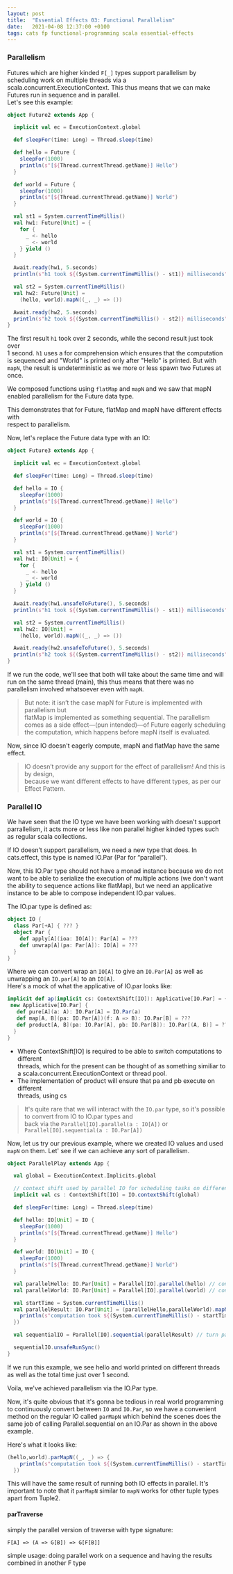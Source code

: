 ```yaml
---
layout: post
title:  "Essential Effects 03: Functional Parallelism"
date:   2021-04-08 12:37:00 +0100
tags: cats fp functional-programming scala essential-effects
---
```


### Parallelism

Futures which are higher kinded `F[_]` types support parallelism by scheduling work on multiple threads via a scala.concurrent.ExecutionContext. This thus means that we can make Futures run in sequence and in parallel.  
Let's see this example:

```scala
object Future2 extends App {

  implicit val ec = ExecutionContext.global

  def sleepFor(time: Long) = Thread.sleep(time)

  def hello = Future {
    sleepFor(1000)
    println(s"[${Thread.currentThread.getName}] Hello")
  }

  def world = Future {
    sleepFor(1000)
    println(s"[${Thread.currentThread.getName}] World")
  }

  val st1 = System.currentTimeMillis()
  val hw1: Future[Unit] = {
    for {
      _ <- hello
      _ <- world
    } yield ()
  }

  Await.ready(hw1, 5.seconds)
  println(s"h1 took ${(System.currentTimeMillis() - st1)} milliseconds")

  val st2 = System.currentTimeMillis()
  val hw2: Future[Unit] =
    (hello, world).mapN((_, _) => ())

  Await.ready(hw2, 5.seconds)
  println(s"h2 took ${(System.currentTimeMillis() - st2)} milliseconds")
}
```

The first result `h1` took over 2 seconds, while the second result just took over  
1 second. `h1` uses a for comprehension which ensures that the computation is sequenced and "World" is printed only after "Hello" is printed. But with `mapN`, the result is undeterministic as we more or less spawn two Futures at once.

We composed functions using `flatMap` and `mapN` and we saw that mapN enabled parallelism for the Future data type.

This demonstrates that for Future, flatMap and mapN have different effects with  
respect to parallelism.

Now, let's replace the Future data type with an IO:

```scala
object Future3 extends App {

  implicit val ec = ExecutionContext.global

  def sleepFor(time: Long) = Thread.sleep(time)

  def hello = IO {
    sleepFor(1000)
    println(s"[${Thread.currentThread.getName}] Hello")
  }

  def world = IO {
    sleepFor(1000)
    println(s"[${Thread.currentThread.getName}] World")
  }

  val st1 = System.currentTimeMillis()
  val hw1: IO[Unit] = {
    for {
      _ <- hello
      _ <- world
    } yield ()
  }

  Await.ready(hw1.unsafeToFuture(), 5.seconds)
  println(s"h1 took ${(System.currentTimeMillis() - st1)} milliseconds")

  val st2 = System.currentTimeMillis()
  val hw2: IO[Unit] =
    (hello, world).mapN((_, _) => ())

  Await.ready(hw2.unsafeToFuture(), 5.seconds)
  println(s"h2 took ${(System.currentTimeMillis() - st2)} milliseconds")
}
```

If we run the code, we'll see that both will take about the same time and will run on the same thread (main), this thus means that there was no parallelism involved whatsoever even with `mapN`.

> But note: it isn’t the case mapN for Future is implemented with parallelism but  
> flatMap is implemented as something sequential. The parallelism comes as a side effect—(pun intended)—of Future eagerly scheduling the computation, which happens before mapN itself is evaluated.

Now, since IO doesn't eagerly compute, mapN and flatMap have the same effect.

> IO doesn’t provide any support for the effect of parallelism! And this is by design,  
> because we want different effects to have different types, as per our Effect Pattern.

### Parallel IO

We have seen that the IO type we have been working with doesn't support parrallelism, it acts more or less like non parallel higher kinded types such as regular scala collections.

If IO doesn’t support parallelism, we need a new type that does. In cats.effect, this type is named IO.Par (Par for “parallel”).

Now, this IO.Par type should not have a monad instance because we do not want to be able to serialize the execution of multiple actions (we don't want the ability to sequence actions like flatMap), but we need an applicative instance to be able to compose independent IO.par values.

The IO.par type is defined as:
```scala
object IO {
  class Par[+A] { ??? } 
  object Par {
    def apply[A](ioa: IO[A]): Par[A] = ??? 
    def unwrap[A](pa: Par[A]): IO[A] = ??? 
  }
}
```


Where we can convert wrap an `IO[A]` to give an `IO.Par[A]` as well as unwrapping an `IO.par[A]` to an `IO[A]`.  
Here's a mock of what the applicative of IO.par looks like:

```scala
implicit def ap(implicit cs: ContextShift[IO]): Applicative[IO.Par] = {
 new Applicative[IO.Par] {
   def pure[A](a: A): IO.Par[A] = IO.Par(a)
   def map[A, B](pa: IO.Par[A])(f: A => B): IO.Par[B] = ???
   def product[A, B](pa: IO.Par[A], pb: IO.Par[B]): IO.Par[(A, B)] = ???
  }
}
```

- Where ContextShift[IO] is required to be able to switch computations to different  
    threads, which for the present can be thought of as something similiar to a scala.concurrent.ExecutionContext or thread pool.
- The implementation of product will ensure that pa and pb execute on different  
    threads, using cs

> It's quite rare that we will interact with the `IO.par` type, so it's possible to convert from IO to IO.par types and  
> back via the `Parallel[IO].parallel(a : IO[A])` or `Parallel[IO].sequential(a : IO.Par[A])`

Now, let us try our previous example, where we created IO values and used `mapN` on them. Let' see if we can achieve any sort of parallelism.

```scala
object ParallelPlay extends App {

  val global = ExecutionContext.Implicits.global

  // context shift used by parallel IO for scheduling tasks on different threads
  implicit val cs : ContextShift[IO] = IO.contextShift(global) 

  def sleepFor(time: Long) = Thread.sleep(time)

  def hello: IO[Unit] = IO {
    sleepFor(1000)
    println(s"[${Thread.currentThread.getName}] Hello")
  }

  def world: IO[Unit] = IO {
    sleepFor(1000)
    println(s"[${Thread.currentThread.getName}] World")
  }

  val parallelHello: IO.Par[Unit] = Parallel[IO].parallel(hello) // converting from regular IO to a parallel IO 
  val parallelWorld: IO.Par[Unit] = Parallel[IO].parallel(world) // converting from regular IO to a parallel IO 

  val startTime = System.currentTimeMillis()
  val parallelResult: IO.Par[Unit] = (parallelHello,parallelWorld).mapN((_, _) => {
    println(s"computation took ${(System.currentTimeMillis() - startTime)} milliseconds")
  })

  val sequentialIO = Parallel[IO].sequential(parallelResult) // turn parallel IO to sequential IO 

  sequentialIO.unsafeRunSync()
}
```

If we run this example, we see hello and world printed on different threads as well as the total time just over 1 second.

Voila, we've achieved parallelism via the IO.Par type.

Now, it's quite obvious that it's gonna be tedious in real world programming to continuously convert between `IO` and `IO.Par`, so we have a convenient method on the regular IO called `parMapN` which behind the scenes does the same job of calling Parallel.sequential on an IO.Par as shown in the above example.

Here's what it looks like:
```scala
(hello,world).parMapN((_, _) => {
    println(s"computation took ${(System.currentTimeMillis() - startTime)} milliseconds")
  })
```

This will have the same result of running both IO effects in parallel. It's important to note that it `parMapN` similar to `mapN` works for other tuple types apart from Tuple2.

#### parTraverse

simply the parallel version of traverse with type signature:

`F[A] => (A => G[B]) => G[F[B]]`

simple usage: doing parallel work on a sequence and having the results combined in another F type
